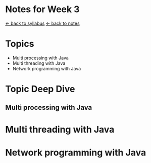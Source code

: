 # Notes for Week 3
[ &larr; back to syllabus](/courses/ece465/2025/ece465-ind-study-syllabus-spring-2025.html) [ &larr; back to notes](/courses/ece465/2025/ece465-notes.html)

# Topics
* Multi processing with Java
* Multi threading with Java
* Network programming with Java

# Topic Deep Dive

## Multi processing with Java


# Multi threading with Java


# Network programming with Java

